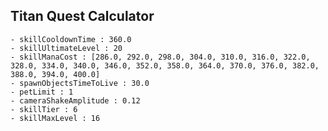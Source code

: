 ## Titan Quest Calculator

    - skillCooldownTime : 360.0
    - skillUltimateLevel : 20
    - skillManaCost : [286.0, 292.0, 298.0, 304.0, 310.0, 316.0, 322.0, 328.0, 334.0, 340.0, 346.0, 352.0, 358.0, 364.0, 370.0, 376.0, 382.0, 388.0, 394.0, 400.0]
    - spawnObjectsTimeToLive : 30.0
    - petLimit : 1
    - cameraShakeAmplitude : 0.12
    - skillTier : 6
    - skillMaxLevel : 16
